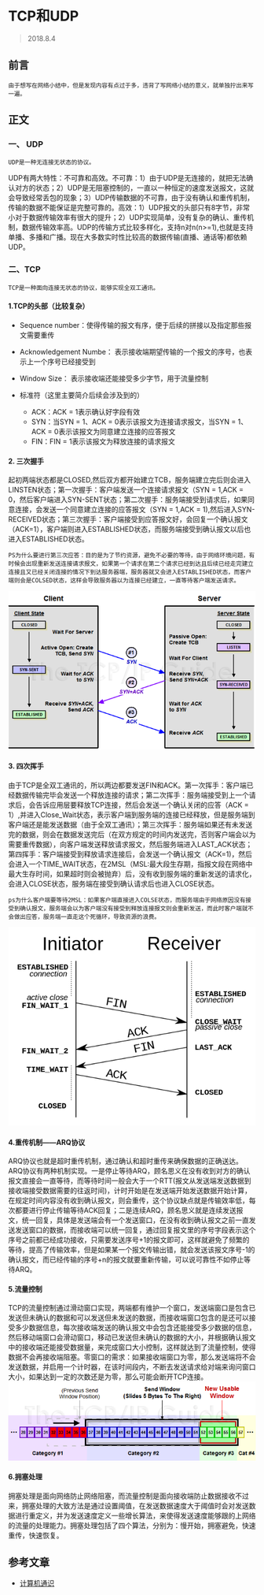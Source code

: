 # TCP和UDP
> 2018.8.4
## 前言
    由于想写在网络小结中，但是发现内容有点过于多，违背了写网络小结的意义，就单独拧出来写一遍。
## 正文

### 一、 UDP
    UDP是一种无连接无状态的协议。
UDP有两大特性：不可靠和高效。不可靠：1）由于UDP是无连接的，就把无法确认对方的状态；2）UDP是无阻塞控制的，一直以一种恒定的速度发送报文，这就会导致经常丢包的现象；3）UDP传输数据的不可靠，由于没有确认和重传机制，传输的数据不能保证是完整可靠的。高效：1）UDP报文的头部只有8字节，非常小对于数据传输效率有很大的提升；2）UDP实现简单，没有复杂的确认、重传机制，数据传输效率高。UDP的传输方式比较多样化，支持n对n(n>=1),也就是支持单播、多播和广播。现在大多数实时性比较高的数据传输(直播、通话等)都依赖UDP。
### 二、TCP
    TCP是一种面向连接无状态的协议，能够实现全双工通讯。

#### 1.TCP的头部（比较复杂）
- Sequence number：使得传输的报文有序，便于后续的拼接以及指定那些报文需要重传
- Acknowledgement Numbe： 表示接收端期望传输的一个报文的序号，也表示上一个序号已经接受到
- Window Size： 表示接收端还能接受多少字节，用于流量控制
- 标准符（这里主要简介后续会涉及到的）

    - ACK：ACK = 1表示确认好字段有效
    - SYN：当SYN = 1、ACK = 0表示该报文为连接请求报文，当SYN = 1、ACK = 0表示该报文为同意建立连接的应答报文
    - FIN：FIN = 1表示该报文为释放连接的请求报文
#### 2. 三次握手
起初两端状态都是CLOSED,然后双方都开始建立TCB，服务端建立完后则会进入LINSTEN状态；第一次握手：客户端发送一个连接请求报文（SYN = 1,ACK = 0，然后客户端进入SYN-SENT状态；第二次握手：服务端接受到请求后，如果同意连接，会发送一个同意建立连接的应答报文（SYN = 1,ACK = 1),然后进入SYN-RECEIVED状态；第三次握手：客户端接受到应答报文好，会回复一个确认报文（ACK=1），客户端则进入ESTABLISHED状态，而服务端接受到确认报文以后也进入ESTABLISHED状态。

    PS为什么要进行第三次应答：目的是为了节约资源，避免不必要的等待，由于网络环境问题，有时候会出现重新发送连接请求报文，如果第一个请求在第二个请求已经到达且后续已经走完建立连接且又已经关闭连接的情况下到达服务器端，服务器就又会进入ESTABLISHED状态，而客户端则会是COLSED状态，这样会导致服务器以为连接已经建立，一直等待客户端发送请求。
![image](/img/03.jpg)
#### 3. 四次挥手
由于TCP是全双工通讯的，所以两边都要发送FIN和ACK。第一次挥手：客户端已经数据传输完毕会发送一个释放连接的请求；第二次挥手：服务端接受到上一个请求后，会告诉应用层要释放TCP连接，然后会发送一个确认关闭的应答（ACK = 1）,并进入Close_Wait状态，表示客户端到服务端的连接已经释放，但是服务端到客户端还是能发送数据（由于全双工通讯）；第三次挥手：服务端如果还有未发送完的数据，则会在数据发送完后（在双方规定的时间内发送完，否则客户端会以为需要重传数据），向客户端发送释放请求报文，然后服务端进入LAST_ACK状态；第四挥手：客户端接受到释放请求连接后，会发送一个确认报文（ACK=1)，然后会进入一个TIME_WAIT状态，在2MSL（MSL:最大段生存期，指报文段在网络中最大生存时间，如果超时则会被抛弃）后，没有收到服务端的重新发送的请求化，会进入CLOSE状态，服务端在接受到确认请求后也进入CLOSE状态。

    ps为什么客户端要等待2MSL：如果客户端直接进入COLSE状态，而服务端由于网络原因没有接受到确认报文，服务端会以为客户端没有接受到释放连接报文则会重新发送，而此时客户端就不会做出应答，服务端一直走这个死循环，导致资源的浪费。
![image](/img/04.png)
#### 4.重传机制——ARQ协议
ARQ协议也就是超时重传机制，通过确认和超时重传来确保数据的正确送达。ARQ协议有两种机制实现。一是停止等待ARQ，顾名思义在没有收到对方的确认报文直接会一直等待，而等待时间一般会大于一个RTT(报文从发送端发送数据到接收端接受数据需要的往返时间)，计时开始是在发送端开始发送数据开始计算，在规定时间内容没有收到确认报文，则会重传，这个协议缺点就是传输效率低，每次都要进行停止传输等待ACK回复；二是连续ARQ，顾名思义就是连续发送报文，统一回复，具体是发送端会有一个发送窗口，在没有收到确认报文之前一直发送发送窗口的数据，而接收端可以统一回复，通过回复报文里的序号字段表示这个序号之前都已经成功接收，只需要发送序号+1的报文即可，这样就避免了频繁的等待，提高了传输效率，但是如果某一个报文传输出错，就会发送该报文序号-1的确认报文，而已经传输的序号+n的报文就要重新传输，可以说可靠性不如停止等待ARQ。

#### 5.流量控制
TCP的流量控制通过滑动窗口实现，两端都有维护一个窗口，发送端窗口是包含已发送但未确认的数据和可以发送但未发送的数据，而接收端窗口包含的是还可以接受多少数据信息，每次接收端发送的确认报文中会包含还能接受多少数据的信息，然后移动端窗口会滑动窗口，移动已发送但未确认的数据的大小，并根据确认报文中的接收端还能接受数据量，来完成窗口大小控制，这样就达到了流量控制，使得数据不会再接收端阻塞。零窗口的需求：如果接收端窗口为零，那么发送端将不会发送数据，并启用一个计时器，在该时间段内，不断去发送请求给对端来询问窗口大小，如果达到一定的次数还是为零，那么可能会断开TCP连接。
![image](/img/05.jpg)
#### 6.拥塞处理
拥塞处理是面向网络防止网络阻塞，而流量控制是面向接收端防止数据接收不过来，拥塞处理的大致方法是通过设置阈值，在发送数据速度大于阈值时会对发送数据进行重定义，并为发送速度定义一些增长算法，来使得发送速度能够跟的上网络的流量的处理能力。拥塞处理包括了四个算法，分别为：慢开始，拥塞避免，快速重传，快速恢复。
## 参考文章
- [计算机通识](https://yuchengkai.cn/docs/zh/cs/)